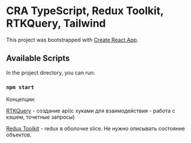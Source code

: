# CRA TypeScript, Redux Toolkit, RTKQuery, Tailwind

This project was bootstrapped with [Create React App](https://github.com/facebook/create-react-app).

## Available Scripts

In the project directory, you can run:

### `npm start`

Концепции:


[RTKQuery](src/store/github/github.api.ts) - создание api(с хуками для взаимодействия - работа с кэшем, точетные запросы)

[Redux Toolkit](src/store/github/github.slice.ts) - redux в оболочке slice. Не нужно описывать состояние объектов.
